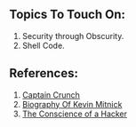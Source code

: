 ## Topics To Touch On: 
1. Security through Obscurity. 
1. Shell Code. 

## References: 
1. [Captain Crunch](https://en.wikipedia.org/wiki/John_Draper)
1. [Biography Of Kevin Mitnick](https://www.mitnicksecurity.com/about/kevin-mitnick-worlds-most-famous-hacker-biography)
1. [The Conscience of a Hacker](http://phrack.org/issues/7/3.html)
